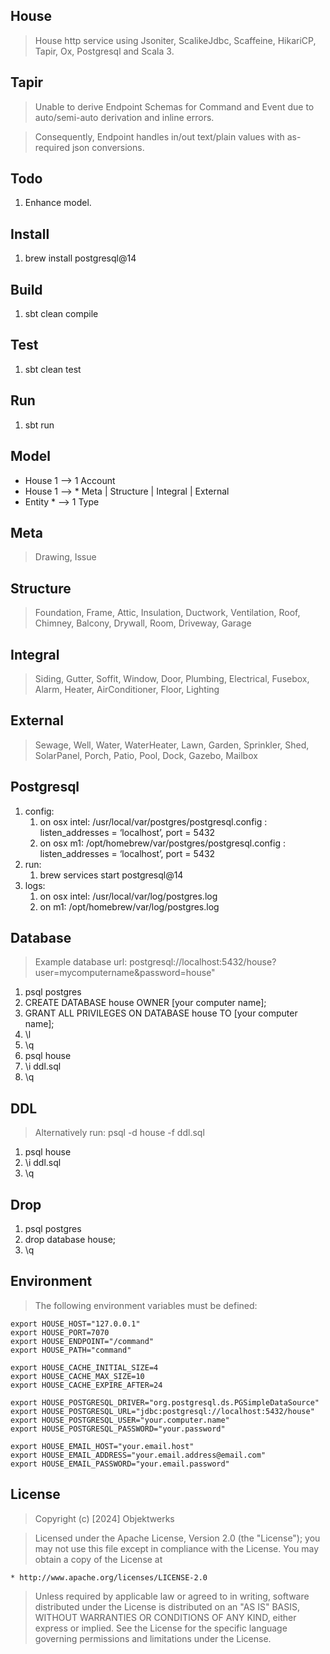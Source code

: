 House
-----
>House http service using Jsoniter, ScalikeJdbc, Scaffeine, HikariCP, Tapir, Ox, Postgresql and Scala 3.

Tapir
-----
>Unable to derive Endpoint Schemas for Command and Event due to auto/semi-auto derivation and inline errors.

>Consequently, Endpoint handles in/out text/plain values with as-required json conversions.

Todo
----
1. Enhance model.

Install
-------
1. brew install postgresql@14

Build
-----
1. sbt clean compile

Test
----
1. sbt clean test

Run
---
1. sbt run

Model
-----
* House 1 --> 1 Account
* House 1 --> * Meta | Structure | Integral | External
* Entity * --> 1 Type

Meta
----
>Drawing, Issue

Structure
---------
>Foundation, Frame, Attic, Insulation, Ductwork, Ventilation, Roof, Chimney, Balcony, Drywall, Room, Driveway, Garage

Integral
--------
>Siding, Gutter, Soffit, Window, Door, Plumbing, Electrical, Fusebox, Alarm, Heater, AirConditioner, Floor, Lighting

External
--------
>Sewage, Well, Water, WaterHeater, Lawn, Garden, Sprinkler, Shed, SolarPanel, Porch, Patio, Pool, Dock, Gazebo, Mailbox

Postgresql
----------
1. config:
    1. on osx intel: /usr/local/var/postgres/postgresql.config : listen_addresses = ‘localhost’, port = 5432
    2. on osx m1: /opt/homebrew/var/postgres/postgresql.config : listen_addresses = ‘localhost’, port = 5432
2. run:
    1. brew services start postgresql@14
3. logs:
    1. on osx intel: /usr/local/var/log/postgres.log
    2. on m1: /opt/homebrew/var/log/postgres.log

Database
--------
>Example database url: postgresql://localhost:5432/house?user=mycomputername&password=house"
1. psql postgres
2. CREATE DATABASE house OWNER [your computer name];
3. GRANT ALL PRIVILEGES ON DATABASE house TO [your computer name];
4. \l
5. \q
6. psql house
7. \i ddl.sql
8. \q

DDL
---
>Alternatively run: psql -d house -f ddl.sql
1. psql house
2. \i ddl.sql
3. \q

Drop
----
1. psql postgres
2. drop database house;
3. \q

Environment
-----------
>The following environment variables must be defined:
```
export HOUSE_HOST="127.0.0.1"
export HOUSE_PORT=7070
export HOUSE_ENDPOINT="/command"
export HOUSE_PATH="command"

export HOUSE_CACHE_INITIAL_SIZE=4
export HOUSE_CACHE_MAX_SIZE=10
export HOUSE_CACHE_EXPIRE_AFTER=24

export HOUSE_POSTGRESQL_DRIVER="org.postgresql.ds.PGSimpleDataSource"
export HOUSE_POSTGRESQL_URL="jdbc:postgresql://localhost:5432/house"
export HOUSE_POSTGRESQL_USER="your.computer.name"
export HOUSE_POSTGRESQL_PASSWORD="your.password"

export HOUSE_EMAIL_HOST="your.email.host"
export HOUSE_EMAIL_ADDRESS="your.email.address@email.com"
export HOUSE_EMAIL_PASSWORD="your.email.password"
```

License
-------
>Copyright (c) [2024] Objektwerks

>Licensed under the Apache License, Version 2.0 (the "License");
you may not use this file except in compliance with the License.
You may obtain a copy of the License at

    * http://www.apache.org/licenses/LICENSE-2.0

>Unless required by applicable law or agreed to in writing, software
distributed under the License is distributed on an "AS IS" BASIS,
WITHOUT WARRANTIES OR CONDITIONS OF ANY KIND, either express or implied.
See the License for the specific language governing permissions and
limitations under the License.
